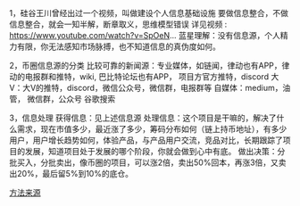 1，硅谷王川曾经出过一个视频，叫做建设个人信息基础设施
    要做信息整合，不做信息整合，就会一知半解，断章取义，思维模型错误
    详见视频 : https://www.youtube.com/watch?v=SpOeN...
    蓝星理解：没有信息源，个人精力有限，你无法感知市场脉搏，也不知道信息的真伪度如何。

2，币圈信息源的分类
    比较可靠的新闻源：专业媒体，如链闻，律动也有APP，律动的电报群和推特，wiki, 巴比特论坛也有APP，
    项目方官方推特，discord
    大V：大V的推特，discord，微信公众号，微信群，电报群等
    自媒体：medium，油管，
    微信群，公众号
    谷歌搜索

3，信息处理
    获得信息：见上述信息源
    处理信息：这个项目是干嘛的，解决了什么需求，现在市值多少，最近涨了多少，筹码分布如何（链上持币地址），有多少用户，用户增长趋势如何，体验产品，与产品用户交流，竞品对比，长期跟踪了项目的发展，知道项目处于发展的哪个阶段，你就会做到心中有底。
    做出决策：分批买入，分批卖出，像币圈的项目，可以涨2倍，卖出50%回本，再涨3倍，又卖出20%，最后留5%到10%的底仓。

[方法来源](https://www.youtube.com/watch?v=LgQzu1H6cTU)